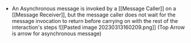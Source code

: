 - An Asynchronous message is invoked by a [[Message Caller]] on a [[Message Receiver]], but the message caller does not wait for the message invocation to return before carrying on with the rest of the interaction's steps
![[Pasted image 20230313160209.png]]
(Top Arrow is arrow for asynchronous message)

